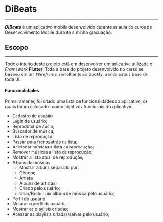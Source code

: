 # DiBeats
----
***DiBeats*** é um aplicativo mobile desenvolvido durante as aula do curos de Desenvolvimento Mobile durante a minha graduação.

## Escopo
----
Todo o intuito deste projeto está em desenvolver um aplicativo utilizado o *Framework* **Flutter**.
Toda a base do projeto desenvolvido no curso se baseou em um *Wireframe* semelhante ao Spotify, sendo esta a base de toda UI.



#### Funcionalidades

Primeiramente, foi criado uma lista de funcionalidades do aplicativo, os quais foram colocados como objetivos funcionais do aplicativo.
- Cadastro de usuário
- Login de usuário;
- Reprodutor de áudio;
- Buscador de música;
- Lista de reprodução
 - Passar para frente/atrás na lista;
 - Adicionar músicas a lista de reprodução;
 - Remover músicas a lista de reprodução;
 - Mostrar a lista atual de reprodução;
- Álbuns de músicas
  - Mostrar álbuns separado por:
   - Gênero;
   - Artista;
   - Álbuns de artistas;
   - Criado pelo usuário;
   - Criar/Excluir um album de música pelo usuário;
- Perfil do usuário
 - Mostrar o perfil do usuário;
 - Mostrar as playlists criadas;
 - Acessar as playlists criadas/salvas pelo usuário;
